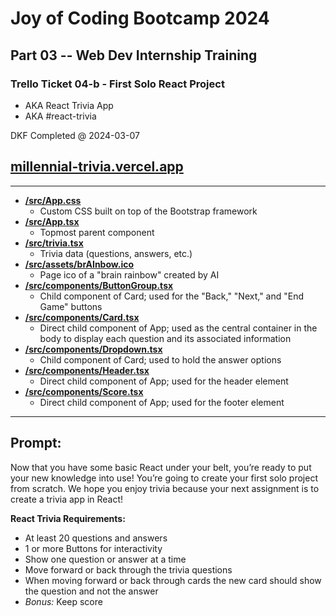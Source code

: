 # Joy of Coding Bootcamp 2024

## Part 03 -- Web Dev Internship Training

### Trello Ticket 04-b - First Solo React Project
* AKA React Trivia App
* AKA #react-trivia

DKF Completed @ 2024-03-07

## [millennial-trivia.vercel.app](millennial-trivia.vercel.app)

---

* **[/src/App.css](https://github.com/LAdanimo/react-trivia/blob/main/src/App.css)**
  * Custom CSS built on top of the Bootstrap framework
* **[/src/App.tsx](https://github.com/LAdanimo/react-trivia/blob/main/src/App.tsx)**
  * Topmost parent component
* **[/src/trivia.tsx](https://github.com/LAdanimo/react-trivia/blob/main/src/trivia.tsx)**
  * Trivia data (questions, answers, etc.)
* **[/src/assets/brAInbow.ico](https://github.com/LAdanimo/react-trivia/blob/main/src/assets/brAInbow.ico)**
  * Page ico of a "brain rainbow" created by AI
* **[/src/components/ButtonGroup.tsx](https://github.com/LAdanimo/react-trivia/blob/main/src/components/ButtonGroup.tsx)**
  * Child component of Card; used for the "Back," "Next," and "End Game" buttons
* **[/src/components/Card.tsx](https://github.com/LAdanimo/react-trivia/blob/main/src/components/Card.tsx)**
  * Direct child component of App; used as the central container in the body to display each question and its associated information
* **[/src/components/Dropdown.tsx](https://github.com/LAdanimo/react-trivia/blob/main/src/components/Dropdown.tsx)**
  * Child component of Card; used to hold the answer options
* **[/src/components/Header.tsx](https://github.com/LAdanimo/react-trivia/blob/main/src/components/Header.tsx)**
  * Direct child component of App; used for the header element
* **[/src/components/Score.tsx](https://github.com/LAdanimo/react-trivia/blob/main/src/components/Score.tsx)**
  * Direct child component of App; used for the footer element

---

## Prompt:

Now that you have some basic React under your belt, you’re ready to put your new knowledge into use! You’re going to create your first solo project from scratch. We hope you enjoy trivia because your next assignment is to create a trivia app in React!

**React Trivia Requirements:**
* At least 20 questions and answers
* 1 or more Buttons for interactivity
* Show one question or answer at a time
* Move forward or back through the trivia questions
* When moving forward or back through cards the new card should show the question and not the answer
* _Bonus:_ Keep score
